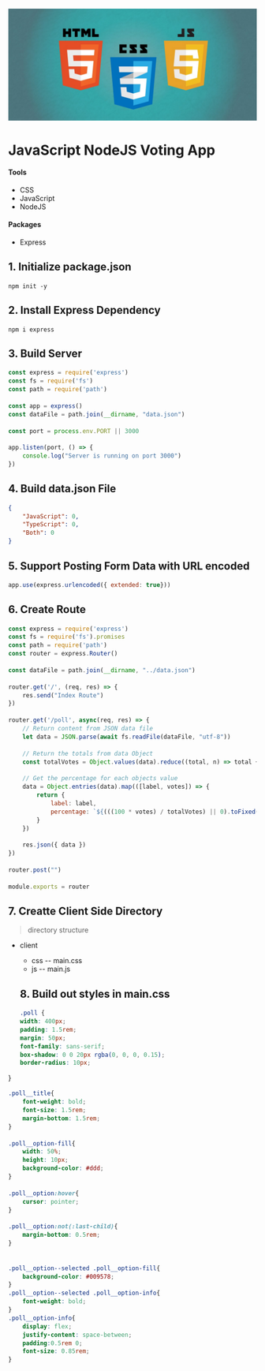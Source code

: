 ![JavaScript NodeJS Voting App](./server/images/1_noM8i-3j8chg6k6URtEjsA.jpg)

# JavaScript NodeJS Voting App
#### Tools
- CSS
- JavaScript
- NodeJS

#### Packages
- Express

## 1. Initialize package.json
```
npm init -y
```
## 2. Install Express Dependency
```
npm i express
```

## 3. Build Server
```JavaScript
const express = require('express')
const fs = require('fs')
const path = require('path')

const app = express()
const dataFile = path.join(__dirname, "data.json")

const port = process.env.PORT || 3000

app.listen(port, () => {
    console.log("Server is running on port 3000")
})
```

## 4. Build data.json File
```json
{
    "JavaScript": 0,
    "TypeScript": 0,
    "Both": 0
}
```

## 5. Support Posting Form Data with URL encoded
```JavaScript
app.use(express.urlencoded({ extended: true}))
```

## 6. Create Route
```JavaScript
const express = require('express')
const fs = require('fs').promises
const path = require('path')
const router = express.Router()

const dataFile = path.join(__dirname, "../data.json")

router.get('/', (req, res) => {
    res.send("Index Route")
})

router.get('/poll', async(req, res) => {
    // Return content from JSON data file
    let data = JSON.parse(await fs.readFile(dataFile, "utf-8"))

    // Return the totals from data Object
    const totalVotes = Object.values(data).reduce((total, n) => total += n, 0)

    // Get the percentage for each objects value
    data = Object.entries(data).map(([label, votes]) => {
        return {
            label: label,
            percentage: `${(((100 * votes) / totalVotes) || 0).toFixed(0)}%`
        }
    })

    res.json({ data })
})

router.post("")

module.exports = router
```

## 7. Creatte Client Side Directory
> directory structure
- client
  - css
  -- main.css
  - js
  -- main.js

  ## 8. Build out styles in main.css
  ```css
  .poll {
  width: 400px;
  padding: 1.5rem;
  margin: 50px;
  font-family: sans-serif;
  box-shadow: 0 0 20px rgba(0, 0, 0, 0.15);
  border-radius: 10px;
}
```css
.poll__title{
    font-weight: bold;
    font-size: 1.5rem;
    margin-bottom: 1.5rem;
}

.poll__option-fill{
    width: 50%;
    height: 10px;
    background-color: #ddd;
}

.poll__option:hover{
    cursor: pointer;
}

.poll__option:not(:last-child){
    margin-bottom: 0.5rem;
}


.poll__option--selected .poll__option-fill{
    background-color: #009578;
}
.poll__option--selected .poll__option-info{
    font-weight: bold;
}
.poll__option-info{
    display: flex;
    justify-content: space-between;
    padding:0.5rem 0;
    font-size: 0.85rem;
}
```




